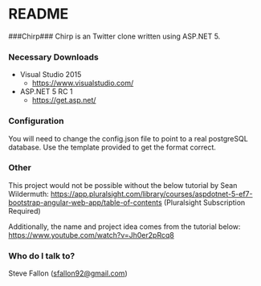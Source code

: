 # README #

###Chirp###
Chirp is an Twitter clone written using ASP.NET 5.

### Necessary Downloads ###

* Visual Studio 2015
	* https://www.visualstudio.com/
* ASP.NET 5 RC 1
	* https://get.asp.net/

### Configuration ###
You will need to change the config.json file to point to a real postgreSQL database. Use the template provided to get the format correct.

### Other ###
This project would not be possible without the below tutorial by Sean Wildermuth:
https://app.pluralsight.com/library/courses/aspdotnet-5-ef7-bootstrap-angular-web-app/table-of-contents (Pluralsight Subscription Required)

Additionally, the name and project idea comes from the tutorial below:
https://www.youtube.com/watch?v=Jh0er2pRcq8

### Who do I talk to? ###

Steve Fallon (sfallon92@gmail.com)